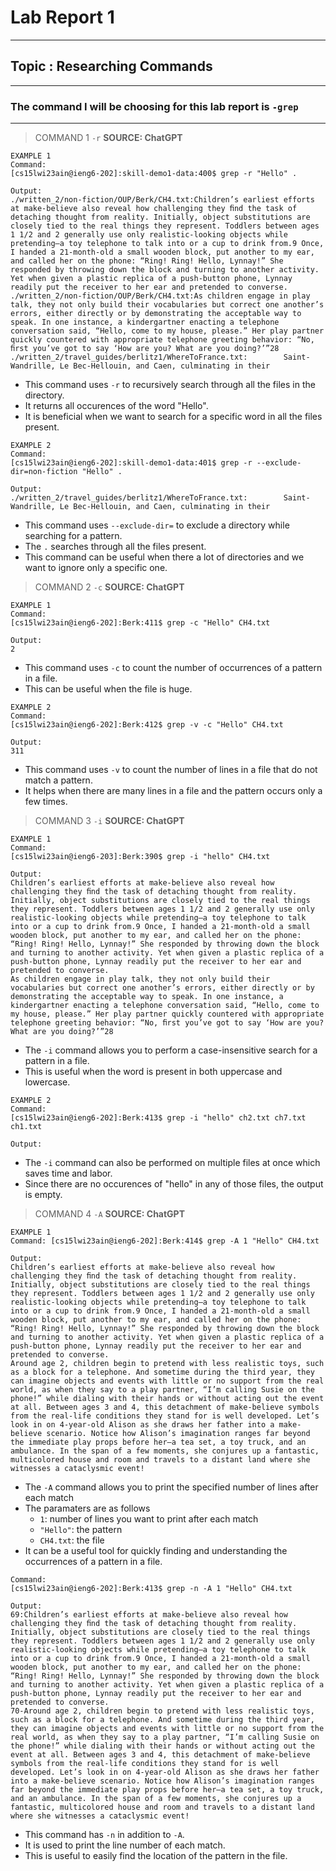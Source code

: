 # Lab Report 1
---
## Topic : Researching Commands
---
### The command I will be choosing for this lab report is `-grep`
---

> COMMAND 1 `-r`
**SOURCE: ChatGPT**

```
EXAMPLE 1 
Command: 
[cs15lwi23ain@ieng6-202]:skill-demo1-data:400$ grep -r "Hello" .

Output:
./written_2/non-fiction/OUP/Berk/CH4.txt:Children’s earliest efforts at make-believe also reveal how challenging they ﬁnd the task of detaching thought from reality. Initially, object substitutions are closely tied to the real things they represent. Toddlers between ages 1 1/2 and 2 generally use only realistic-looking objects while pretending—a toy telephone to talk into or a cup to drink from.9 Once, I handed a 21-month-old a small wooden block, put another to my ear, and called her on the phone: “Ring! Ring! Hello, Lynnay!” She responded by throwing down the block and turning to another activity. Yet when given a plastic replica of a push-button phone, Lynnay readily put the receiver to her ear and pretended to converse.
./written_2/non-fiction/OUP/Berk/CH4.txt:As children engage in play talk, they not only build their vocabularies but correct one another’s errors, either directly or by demonstrating the acceptable way to speak. In one instance, a kindergartner enacting a telephone conversation said, “Hello, come to my house, please.” Her play partner quickly countered with appropriate telephone greeting behavior: “No, ﬁrst you’ve got to say ‘How are you? What are you doing?’”28
./written_2/travel_guides/berlitz1/WhereToFrance.txt:        Saint-Wandrille, Le Bec-Hellouin, and Caen, culminating in their
```
- This command uses `-r` to recursively search through all the files in the directory.
- It returns all occurences of the word "Hello".
- It is beneficial when we want to search for a specific word in all the files present.

```
EXAMPLE 2
Command: 
[cs15lwi23ain@ieng6-202]:skill-demo1-data:401$ grep -r --exclude-dir=non-fiction "Hello" .

Output:
./written_2/travel_guides/berlitz1/WhereToFrance.txt:        Saint-Wandrille, Le Bec-Hellouin, and Caen, culminating in their
```
- This command uses `--exclude-dir=` to exclude a directory while searching for a pattern.
- The `.` searches through all the files present.
- This command can be useful when there a lot of directories and we want to ignore only a specific one.


> COMMAND 2 `-c`
**SOURCE: ChatGPT**

```
EXAMPLE 1
Command:
[cs15lwi23ain@ieng6-202]:Berk:411$ grep -c "Hello" CH4.txt

Output:
2
```
- This command uses `-c` to count the number of occurrences of a pattern in a file.
- This can be useful when the file is huge.

```
EXAMPLE 2
Command:
[cs15lwi23ain@ieng6-202]:Berk:412$ grep -v -c "Hello" CH4.txt

Output:
311
```
- This command uses `-v` to count the number of lines in a file that do not match a pattern.
- It helps when there are many lines in a file and the pattern occurs only a few times.


> COMMAND 3 `-i`
**SOURCE: ChatGPT**

```
EXAMPLE 1
Command:
[cs15lwi23ain@ieng6-203]:Berk:390$ grep -i "hello" CH4.txt

Output:
Children’s earliest efforts at make-believe also reveal how challenging they ﬁnd the task of detaching thought from reality. Initially, object substitutions are closely tied to the real things they represent. Toddlers between ages 1 1/2 and 2 generally use only realistic-looking objects while pretending—a toy telephone to talk into or a cup to drink from.9 Once, I handed a 21-month-old a small wooden block, put another to my ear, and called her on the phone: “Ring! Ring! Hello, Lynnay!” She responded by throwing down the block and turning to another activity. Yet when given a plastic replica of a push-button phone, Lynnay readily put the receiver to her ear and pretended to converse.
As children engage in play talk, they not only build their vocabularies but correct one another’s errors, either directly or by demonstrating the acceptable way to speak. In one instance, a kindergartner enacting a telephone conversation said, “Hello, come to my house, please.” Her play partner quickly countered with appropriate telephone greeting behavior: “No, ﬁrst you’ve got to say ‘How are you? What are you doing?’”28
```
- The `-i` command allows you to perform a case-insensitive search for a pattern in a file.
- This is useful when the word is present in both uppercase and lowercase.

```
EXAMPLE 2
Command:
[cs15lwi23ain@ieng6-202]:Berk:413$ grep -i "hello" ch2.txt ch7.txt ch1.txt

Output:

```
- The `-i` command can also be performed on multiple files at once which saves time and labor.
- Since there are no occurences of "hello" in any of those files, the output is empty.

> COMMAND 4 `-A`
**SOURCE: ChatGPT**

```
EXAMPLE 1
Command: [cs15lwi23ain@ieng6-202]:Berk:414$ grep -A 1 "Hello" CH4.txt

Output:
Children’s earliest efforts at make-believe also reveal how challenging they ﬁnd the task of detaching thought from reality. Initially, object substitutions are closely tied to the real things they represent. Toddlers between ages 1 1/2 and 2 generally use only realistic-looking objects while pretending—a toy telephone to talk into or a cup to drink from.9 Once, I handed a 21-month-old a small wooden block, put another to my ear, and called her on the phone: “Ring! Ring! Hello, Lynnay!” She responded by throwing down the block and turning to another activity. Yet when given a plastic replica of a push-button phone, Lynnay readily put the receiver to her ear and pretended to converse.
Around age 2, children begin to pretend with less realistic toys, such as a block for a telephone. And sometime during the third year, they can imagine objects and events with little or no support from the real world, as when they say to a play partner, “I’m calling Susie on the phone!” while dialing with their hands or without acting out the event at all. Between ages 3 and 4, this detachment of make-believe symbols from the real-life conditions they stand for is well developed. Let’s look in on 4-year-old Alison as she draws her father into a make-believe scenario. Notice how Alison’s imagination ranges far beyond the immediate play props before her—a tea set, a toy truck, and an ambulance. In the span of a few moments, she conjures up a fantastic, multicolored house and room and travels to a distant land where she witnesses a cataclysmic event!
```
- The `-A` command allows you to print the specified number of lines after each match
- The paramaters are as follows
    - `1`:  number of lines you want to print after each match
    - `"Hello"`: the pattern
    - `CH4.txt`: the file
- It can be a useful tool for quickly finding and understanding the occurrences of a pattern in a file.

```EXAMPLE 2
Command:
[cs15lwi23ain@ieng6-202]:Berk:413$ grep -n -A 1 "Hello" CH4.txt

Output:
69:Children’s earliest efforts at make-believe also reveal how challenging they ﬁnd the task of detaching thought from reality. Initially, object substitutions are closely tied to the real things they represent. Toddlers between ages 1 1/2 and 2 generally use only realistic-looking objects while pretending—a toy telephone to talk into or a cup to drink from.9 Once, I handed a 21-month-old a small wooden block, put another to my ear, and called her on the phone: “Ring! Ring! Hello, Lynnay!” She responded by throwing down the block and turning to another activity. Yet when given a plastic replica of a push-button phone, Lynnay readily put the receiver to her ear and pretended to converse.
70-Around age 2, children begin to pretend with less realistic toys, such as a block for a telephone. And sometime during the third year, they can imagine objects and events with little or no support from the real world, as when they say to a play partner, “I’m calling Susie on the phone!” while dialing with their hands or without acting out the event at all. Between ages 3 and 4, this detachment of make-believe symbols from the real-life conditions they stand for is well developed. Let’s look in on 4-year-old Alison as she draws her father into a make-believe scenario. Notice how Alison’s imagination ranges far beyond the immediate play props before her—a tea set, a toy truck, and an ambulance. In the span of a few moments, she conjures up a fantastic, multicolored house and room and travels to a distant land where she witnesses a cataclysmic event!
```
- This command has `-n` in addition to `-A`.
- It is used to print the line number of each match.
- This is useful to easily find the location of the pattern in the file.
